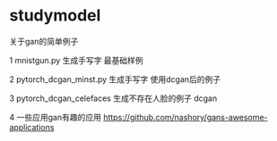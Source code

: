# studymodel
关于gan的简单例子

1 mnistgun.py  生成手写字 最基础样例 

2 pytorch_dcgan_minst.py  生成手写字 使用dcgan后的例子

3 pytorch_dcgan_celefaces  生成不存在人脸的例子 dcgan

4 一些应用gan有趣的应用 https://github.com/nashory/gans-awesome-applications

